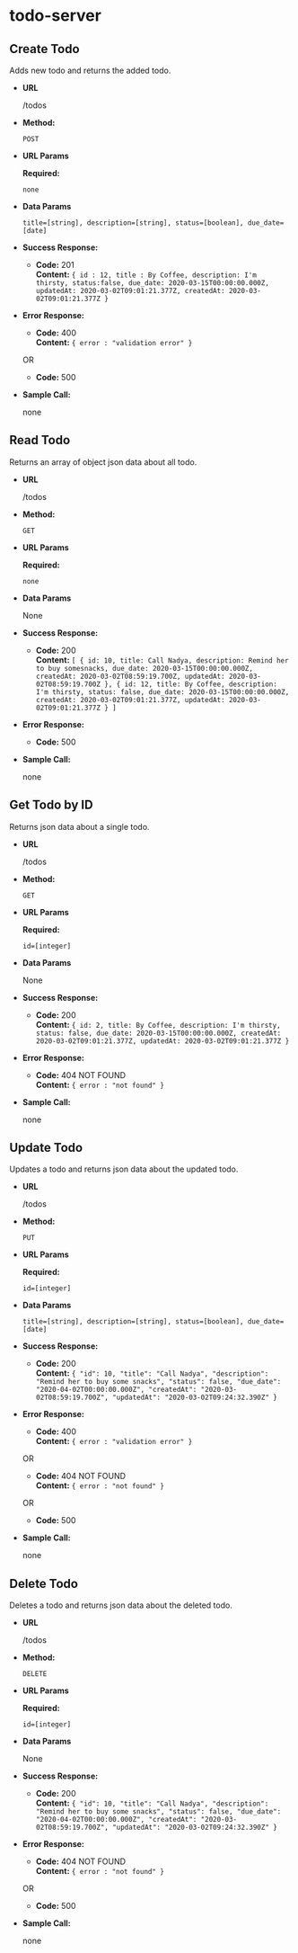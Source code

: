 # todo-server

**Create Todo**
----
  Adds new todo and returns the added todo.

* **URL**

  /todos

* **Method:**

  `POST`
  
*  **URL Params**

   **Required:**
 
   `none`

* **Data Params**

  `title=[string], description=[string], status=[boolean], due_date=[date]`

* **Success Response:**

  * **Code:** 201 <br />
    **Content:** `{ id : 12, title : By Coffee, description: I'm thirsty, status:false, due_date: 2020-03-15T00:00:00.000Z, updatedAt: 2020-03-02T09:01:21.377Z, createdAt: 2020-03-02T09:01:21.377Z }`
 
* **Error Response:**

  * **Code:** 400 <br />
    **Content:** `{ error : "validation error" }`

  OR

  * **Code:** 500 <br />

* **Sample Call:**

  none

**Read Todo**
----
  Returns an array of object json data about all todo.

* **URL**

  /todos

* **Method:**

  `GET`
  
*  **URL Params**

   **Required:**
 
   `none`

* **Data Params**

  None

* **Success Response:**

  * **Code:** 200 <br />
    **Content:** `[ { id: 10, title: Call Nadya, description: Remind her to buy somesnacks, due_date: 2020-03-15T00:00:00.000Z, createdAt: 2020-03-02T08:59:19.700Z, updatedAt: 2020-03-02T08:59:19.700Z }, { id: 12, title: By Coffee, description: I'm thirsty, status: false, due_date: 2020-03-15T00:00:00.000Z, createdAt: 2020-03-02T09:01:21.377Z, updatedAt: 2020-03-02T09:01:21.377Z } ]`
 
* **Error Response:**

  * **Code:** 500 <br />

* **Sample Call:**

  none

**Get Todo by ID**
----
  Returns json data about a single todo.

* **URL**

  /todos

* **Method:**

  `GET`
  
*  **URL Params**

   **Required:**
 
   `id=[integer]`

* **Data Params**

  None

* **Success Response:**

  * **Code:** 200 <br />
    **Content:** `{ id: 2, title: By Coffee, description: I'm thirsty, status: false, due_date: 2020-03-15T00:00:00.000Z, createdAt: 2020-03-02T09:01:21.377Z, updatedAt: 2020-03-02T09:01:21.377Z }`
 
* **Error Response:**

  * **Code:** 404 NOT FOUND <br />
    **Content:** `{ error : "not found" }`

* **Sample Call:**

  none

**Update Todo**
----
  Updates a todo and returns json data about the updated todo.

* **URL**

  /todos

* **Method:**

  `PUT`
  
*  **URL Params**

   **Required:**
 
   `id=[integer]`

* **Data Params**

  `title=[string], description=[string], status=[boolean], due_date=[date]`

* **Success Response:**

  * **Code:** 200 <br />
    **Content:** `{ "id": 10, "title": "Call Nadya", "description": "Remind her to buy some snacks", "status": false, "due_date": "2020-04-02T00:00:00.000Z", "createdAt": "2020-03-02T08:59:19.700Z", "updatedAt": "2020-03-02T09:24:32.390Z" }`
 
* **Error Response:**

  * **Code:** 400 <br />
    **Content:** `{ error : "validation error" }`

  OR

  * **Code:** 404 NOT FOUND <br />
    **Content:** `{ error : "not found" }`

  OR

  * **Code:** 500 <br />

* **Sample Call:**

  none

**Delete Todo**
----
  Deletes a todo and returns json data about the deleted todo.

* **URL**

  /todos

* **Method:**

  `DELETE`
  
*  **URL Params**

   **Required:**
 
   `id=[integer]`

* **Data Params**

  None

* **Success Response:**

  * **Code:** 200 <br />
    **Content:** `{ "id": 10, "title": "Call Nadya", "description": "Remind her to buy some snacks", "status": false, "due_date": "2020-04-02T00:00:00.000Z", "createdAt": "2020-03-02T08:59:19.700Z", "updatedAt": "2020-03-02T09:24:32.390Z" }`
 
* **Error Response:**

  * **Code:** 404 NOT FOUND <br />
    **Content:** `{ error : "not found" }`

  OR

  * **Code:** 500 <br />

* **Sample Call:**

  none